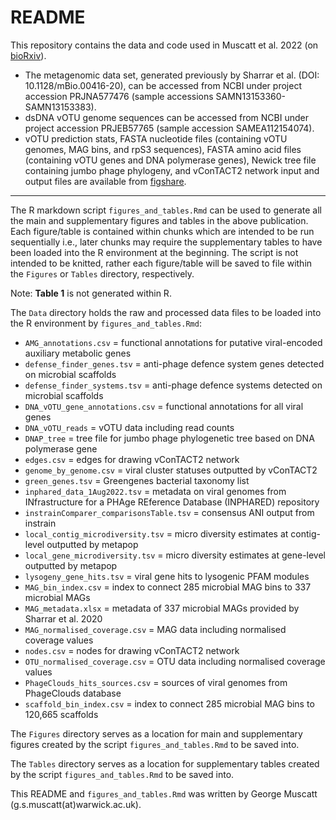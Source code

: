 # README

This repository contains the data and code used in Muscatt et al. 2022 (on [bioRxiv](https://doi.org/10.1101/2022.12.09.519740)). 
-   The metagenomic data set, generated previously by Sharrar et al. (DOI: 10.1128/mBio.00416-20), can be accessed from NCBI under project accession PRJNA577476 (sample accessions SAMN13153360-SAMN13153383). 
-   dsDNA vOTU genome sequences can be accessed from NCBI under project accession PRJEB57765 (sample accession SAMEA112154074). 
-   vOTU prediction stats, FASTA nucleotide files (containing vOTU genomes, MAG bins, and rpS3 sequences), FASTA amino acid files (containing vOTU genes and DNA polymerase genes), Newick tree file containing jumbo phage phylogeny, and vConTACT2 network input and output files are available from [figshare](https://figshare.com).

------------------------------------------------------------------------

The R markdown script `figures_and_tables.Rmd` can be used to generate all the main and supplementary figures and tables in the above publication. Each figure/table is contained within chunks which are intended to be run sequentially i.e., later chunks may require the supplementary tables to have been loaded into the R environment at the beginning. The script is not intended to be knitted, rather each figure/table will be saved to file within the `Figures` or `Tables` directory, respectively.

Note: **Table 1** is not generated within R.

The `Data` directory holds the raw and processed data files to be loaded into the R environment by `figures_and_tables.Rmd`:

-	`AMG_annotations.csv` = functional annotations for putative viral-encoded auxiliary metabolic genes
-	`defense_finder_genes.tsv` = anti-phage defence system genes detected on microbial scaffolds
-	`defense_finder_systems.tsv` = anti-phage defence systems detected on microbial scaffolds
-	`DNA_vOTU_gene_annotations.csv` = functional annotations for all viral genes
-	`DNA_vOTU_reads` = vOTU data including read counts
-	`DNAP_tree` = tree file for jumbo phage phylogenetic tree based on DNA polymerase gene
-	`edges.csv` = edges for drawing vConTACT2 network 
-	`genome_by_genome.csv` = viral cluster statuses outputted by vConTACT2
-	`green_genes.tsv` = Greengenes bacterial taxonomy list
-	`inphared_data_1Aug2022.tsv` = metadata on viral genomes from INfrastructure for a PHAge REference Database (INPHARED) repository
-	`instrainComparer_comparisonsTable.tsv` = consensus ANI output from instrain
-	`local_contig_microdiversity.tsv` = micro diversity estimates at contig-level outputted by metapop
-	`local_gene_microdiversity.tsv` = micro diversity estimates at gene-level outputted by metapop
-	`lysogeny_gene_hits.tsv` = viral gene hits to lysogenic PFAM modules
-	`MAG_bin_index.csv` = index to connect 285 microbial MAG bins to 337 microbial MAGs
-	`MAG_metadata.xlsx` = metadata of 337 microbial MAGs provided by Sharrar et al. 2020
-	`MAG_normalised_coverage.csv` = MAG data including normalised coverage values
-	`nodes.csv` = nodes for drawing vConTACT2 network
-	`OTU_normalised_coverage.csv` = OTU data including normalised coverage values
-	`PhageClouds_hits_sources.csv` = sources of viral genomes from PhageClouds database
-	`scaffold_bin_index.csv` = index to connect 285 microbial MAG bins to 120,665 scaffolds

The `Figures` directory serves as a location for main and supplementary figures created by the script `figures_and_tables.Rmd` to be saved into.

The `Tables` directory serves as a location for supplementary tables created by the script `figures_and_tables.Rmd` to be saved into.

This README and `figures_and_tables.Rmd` was written by George Muscatt (g.s.muscatt(at)warwick.ac.uk).
